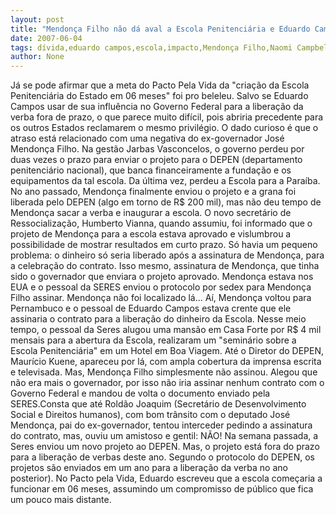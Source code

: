 ```yaml
---
layout: post
title: "Mendonça Filho não dá aval a Escola Penitenciária e Eduardo Campos não terá projeto no Pacto pela Vida"
date: 2007-06-04
tags: dívida,eduardo campos,escola,impacto,Mendonça Filho,Naomi Campbell,projeto,terapia
author: None
---
```

J&aacute; se pode afirmar que a meta do Pacto Pela Vida da &quot;cria&ccedil;&atilde;o da Escola Penitenci&aacute;ria do Estado em 06 meses&quot; foi pro beleleu. Salvo se Eduardo Campos usar de sua influ&ecirc;ncia no Governo Federal para a libera&ccedil;&atilde;o da verba fora de prazo, o que parece muito dif&iacute;cil, pois abriria precedente para os outros Estados reclamarem o mesmo privil&eacute;gio.
O dado curioso &eacute; que o atraso est&aacute; relacionado com uma negativa do ex-governador Jos&eacute; Mendon&ccedil;a Filho.
Na gest&atilde;o Jarbas Vasconcelos, o governo perdeu por duas vezes o prazo para enviar o projeto para o DEPEN (departamento penitenci&aacute;rio nacional), que banca financeiramente a funda&ccedil;&atilde;o e os equipamentos da tal escola. Da &uacute;ltima vez, perdeu a Escola para a Para&iacute;ba.
No ano passado, Mendon&ccedil;a finalmente enviou o projeto e a grana foi liberada pelo DEPEN (algo em torno de R$ 200 mil), mas n&atilde;o deu tempo de Mendon&ccedil;a sacar a verba e inaugurar a escola. 
O novo secret&aacute;rio de Ressocializa&ccedil;&atilde;o, Humberto Vianna, quando assumiu, foi informado que o projeto de Mendon&ccedil;a para a escola estava aprovado e vislumbrou a possibilidade de mostrar resultados em curto prazo.
S&oacute; havia um pequeno problema: o dinheiro s&oacute; seria liberado ap&oacute;s a assinatura de Mendon&ccedil;a, para a celebra&ccedil;&atilde;o do contrato. Isso mesmo, assinatura de Mendon&ccedil;a, que tinha sido o governador que enviara o projeto aprovado. Mendon&ccedil;a estava nos EUA e o pessoal da SERES enviou o protocolo por sedex para Mendon&ccedil;a Filho assinar. Mendon&ccedil;a n&atilde;o foi localizado l&aacute;... A&iacute;, Mendon&ccedil;a voltou para Pernambuco e o pessoal de Eduardo Campos estava crente que ele assinaria o contrato para a libera&ccedil;&atilde;o do dinheiro da Escola.
Nesse meio tempo, o pessoal da Seres alugou uma mans&atilde;o em Casa Forte por R$ 4 mil mensais para a abertura da Escola, realizaram um &quot;semin&aacute;rio sobre a Escola Penitenci&aacute;ria&quot; em um Hotel em Boa Viagem. At&eacute; o Diretor do DEPEN, Maur&iacute;cio Kuene, apareceu por l&aacute;, com ampla cobertura da imprensa escrita e televisada.
Mas, Mendon&ccedil;a Filho simplesmente n&atilde;o assinou. Alegou que n&atilde;o era mais o governador, por isso n&atilde;o iria assinar nenhum contrato com o Governo Federal e mandou de volta o documento enviado pela SERES.Consta que at&eacute; Rold&atilde;o Joaquim (Secret&aacute;rio de Desenvolvimento Social e Direitos humanos), com bom tr&acirc;nsito com o deputado Jos&eacute; Mendon&ccedil;a, pai do ex-governador, tentou interceder pedindo a assinatura do contrato, mas, ouviu um amistoso e gentil: N&Atilde;O!
Na semana passada, a Seres enviou um novo projeto ao DEPEN. Mas, o projeto est&aacute; fora do prazo para a libera&ccedil;&atilde;o de verbas deste ano. Segundo o protocolo do DEPEN, os projetos s&atilde;o enviados em um ano para a libera&ccedil;&atilde;o da verba no ano posterior).
No Pacto pela Vida, Eduardo escreveu que a escola come&ccedil;aria a funcionar em 06 meses, assumindo um compromisso de p&uacute;blico que fica um pouco mais distante. 